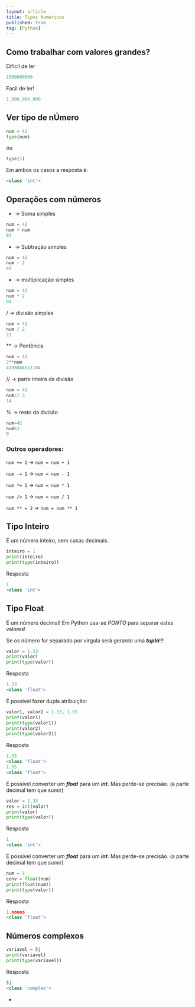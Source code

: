```yaml
---
layout: article
title: Tipos Numéricos
published: true
tag: [Python]
---
```

## Como trabalhar com valores grandes?

Dificil de ler

```python
1000000000
```

Facil de ler!
```python
1_000_000_000
```

## Ver tipo de nÚmero
```py
num = 42
type(num)
````

ou
```py
type(1)
```

Em ambos os casos a resposta é:

```py
<class 'int'>
```

## Operações com números

+ -> Soma simples
```py
num = 42
num + num
84
```

- -> Subtração simples
```py
num = 42
num - 2
40
```
* -> multiplicação simples
```py
num = 42
num * 2
84
```

/ -> divisão simples

```py
num = 42
num / 2
21
````

\*\* ->  Pontência

```py
num = 42
2**num
4398046511104
```

// -> parte inteira da divisão

```py
num = 42
num// 3
14
```

% -> resto da divisão

```py
num=42
num%3
0
```

### Outros operadores:
`num += 1` -> `num = num + 1`

`num -= 1` -> `num = num - 1`

`num *= 1` -> `num = num * 1`

`num /= 1` -> `num = num / 1`

`num ** = 2` -> `num = num ** 1`

## Tipo Inteiro

É um número inteiro, sem casas decimais.
```py
inteiro = 1
print(inteiro)
print(type(inteiro))
```

Resposta

```py
1
<class 'int'>
```

## Tipo Float

É um número decimal! Em Python usa-se *PONTO* para separar estes valores!

Se os número for separado por virgula será gerardo uma ***tupla***!!!

```py
valor = 1.33
print(valor)
print(type(valor))
```

Resposta

```py
1.33
<class 'float'>
```

É possivel fazer dupla atribuição:

```py
valor1, valor2 = 1.33, 1.55
print(valor1)
print(type(valor1))
print(valor2)
print(type(valor2))
```

Resposta

```python
1.33
<class 'float'>
1.55
<class 'float'>
```

É possível converter um ***float*** para um ***int***. Mas perde-se precisão. (a parte decimal tem que sumir)

```python
valor = 1.33
res = int(valor)
print(valor)
print(type(valor))
```

Resposta

```python
1
<class 'int'>
```

É possível converter um ***float*** para um ***int***. Mas perde-se precisão. (a parte decimal tem que sumir)

```python
num = 1
conv = float(num)
print(float(num))
print(type(valor))
```

Resposta

```python
1.ooooo
<class 'float'>
```

## Números complexos

```python
variavel = 5j
print(variavel)
print(type(variavel))
```

Resposta

```python
5j
<class 'complex'>
```

- 
